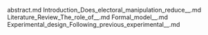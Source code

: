 abstract.md
Introduction_Does_electoral_manipulation_reduce__.md
Literature_Review_The_role_of__.md
Formal_model__.md
Experimental_design_Following_previous_experimental__.md
